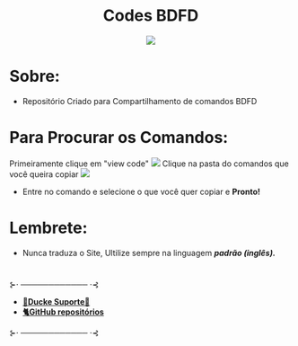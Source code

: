 <div align="center">
<h1> Codes BDFD</h1>
<a href="https://discord.gg/twc8uw8v9M">
<img src="https://cdn.discordapp.com/attachments/767164897187987497/780105999574892584/Screenshot_2020-11-22-13-15-49-787_com.discord-1.jpg">
</a>
</div>

# Sobre: 
* Repositório Criado para Compartilhamento de comandos BDFD
# Para Procurar os Comandos:
Primeiramente clique em "view code"
<img src="https://cdn.discordapp.com/attachments/769261049219776563/780158771569360906/Polish_20201122_164339623.png">
Clique na pasta do comandos que você queira copiar
<img src="https://cdn.discordapp.com/attachments/769261049219776563/780158771799785492/Polish_20201122_165004934.png">
* Entre no comando e selecione o que você quer copiar e <b> Pronto! </b>

# Lembrete:
* Nunca traduza o Site, Ultilize sempre na linguagem <i> <b> padrão (inglês). </b> </i>
#
⊱⋅ ──────────── ⋅⊰
* **[👑Ducke Suporte👑](https://discord.gg/twc8uw8v9M)**
* **[🐈GitHub repositórios](https://github.com/AshunTanaka/Carmona)** 

⊱⋅ ──────────── ⋅⊰
